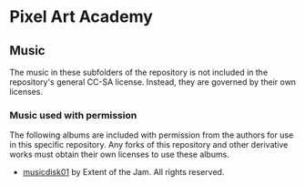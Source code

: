 # Pixel Art Academy

## Music 

The music in these subfolders of the repository is not included in the repository's general CC-SA license. Instead, they are governed by their own licenses.

### Music used with permission

The following albums are included with permission from the authors for use in this specific repository. 
Any forks of this repository and other derivative works must obtain their own licenses to use these albums.

- [musicdisk01](https://extentofthejam.bandcamp.com/album/musicdisk01) by Extent of the Jam. All rights reserved.
